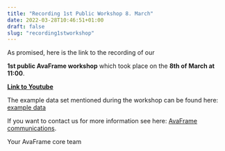 ```yaml
---
title: "Recording 1st Public Workshop 8. March"
date: 2022-03-28T10:46:51+01:00
draft: false
slug: "recording1stworkshop"
---
```


As promised, here is the link to the recording of our 

**1st public AvaFrame workshop**  which took place on the **8th of March at 11:00**.

**[Link to Youtube](https://youtu.be/HOFygSkCmp0)**

The example data set mentioned during the workshop can be found here: [example
data](https://avaframe.org/pdf/WebinarAvaFrameExample.zip) 

If you want to contact us for more information see here: [AvaFrame communications](https://hedgedoc.avaframe.org/s/NGQG3RDxN#).

Your AvaFrame core team



